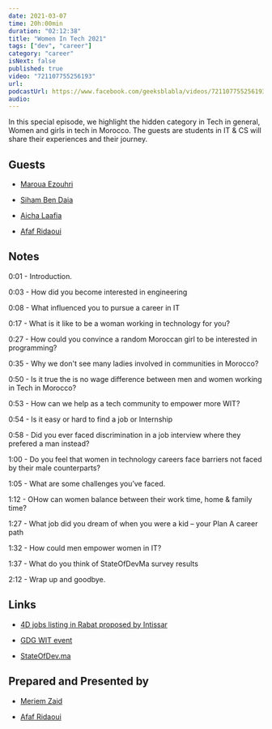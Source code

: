 ```yaml
---
date: 2021-03-07
time: 20h:00min
duration: "02:12:38"
title: "Women In Tech 2021"
tags: ["dev", "career"]
category: "career"
isNext: false
published: true
video: "721107755256193"
url:
podcastUrl: https://www.facebook.com/geeksblabla/videos/721107755256193/
audio:
---
```


In this special episode, we highlight the hidden category in Tech in general, Women and girls in tech in Morocco. The guests are students in IT & CS will share their experiences and their journey.

## Guests

- [Maroua Ezouhri](https://www.linkedin.com/in/maroua-ezouhri-381174a7/)

- [Siham Ben Daia](https://twitter.com/BendaiaS)

- [Aicha Laafia](https://twitter.com/AichaLaafia)

- [Afaf Ridaoui](https://twitter.com/_iamaf)

## Notes

0:01 - Introduction.

0:03 - How did you become interested in engineering

0:08 - What influenced you to pursue a career in IT

0:17 - What is it like to be a woman working in technology for you?

0:27 - How could you convince a random Moroccan girl to be interested in programming?

0:35 - Why we don't see many ladies involved in communities in Morocco?

0:50 - Is it true the is no wage difference between men and women working in Tech in Morocco?

0:53 - How can we help as a tech community to empower more WIT?

0:54 - Is it easy or hard to find a job or Internship

0:58 - Did you ever faced discrimination in a job interview where they prefered a man instead?

1:00 - Do you feel that women in technology careers face barriers not faced by their male counterparts?

1:05 - What are some challenges you’ve faced.

1:12 - OHow can women balance between their work time, home & family time?

1:27 - What job did you dream of when you were a kid – your Plan A career path

1:32 - How could men empower women in IT?

1:37 - What do you think of StateOfDevMa survey results

2:12 - Wrap up and goodbye.

## Links

- [4D jobs listing in Rabat proposed by Intissar](https://us.4d.com/life4d-morocco)

- [GDG WIT event](https://gdg.community.dev/events/details/google-gdg-settat-presents-wtm-settat-international-womens-day-2021/#/)

- [StateOfDev.ma](https://stateofdev.ma/#profile-q-0)

## Prepared and Presented by

- [Meriem Zaid](https://www.facebook.com/MeriemZaid)

- [Afaf Ridaoui](https://twitter.com/_iamaf)
